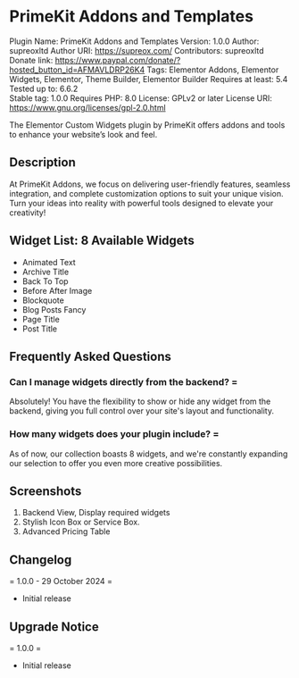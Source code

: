 # PrimeKit Addons and Templates
Plugin Name: PrimeKit Addons and Templates
Version: 1.0.0
Author: supreoxltd
Author URI: https://supreox.com/
Contributors: supreoxltd 
Donate link: https://www.paypal.com/donate/?hosted_button_id=AFMAVLDRP26K4
Tags: Elementor Addons, Elementor Widgets, Elementor, Theme Builder, Elementor Builder
Requires at least: 5.4  
Tested up to: 6.6.2  
Stable tag: 1.0.0
Requires PHP: 8.0
License: GPLv2 or later
License URI: https://www.gnu.org/licenses/gpl-2.0.html

The Elementor Custom Widgets plugin by PrimeKit offers addons and tools to enhance your website’s look and feel.

## Description
At PrimeKit Addons, we focus on delivering user-friendly features, seamless integration, and complete customization options to suit your unique vision. Turn your ideas into reality with powerful tools designed to elevate your creativity!

## Widget List: 8 Available Widgets

- Animated Text
- Archive Title
- Back To Top
- Before After Image
- Blockquote
- Blog Posts Fancy
- Page Title
- Post Title

## Frequently Asked Questions

### Can I manage widgets directly from the backend? =
Absolutely! You have the flexibility to show or hide any widget from the backend, giving you full control over your site's layout and functionality.

### How many widgets does your plugin include? =
As of now, our collection boasts 8 widgets, and we're constantly expanding our selection to offer you even more creative possibilities.


## Screenshots

1. Backend View, Display required widgets
2. Stylish Icon Box or Service Box. 
3. Advanced Pricing Table

## Changelog

= 1.0.0 - 29 October 2024 =
- Initial release

## Upgrade Notice

= 1.0.0 =
- Initial release
